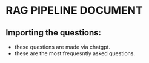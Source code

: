 # RAG PIPELINE DOCUMENT
## Importing the questions:
- these questions are made via chatgpt.
- these are the most frequesntly asked questions.
```python

```
